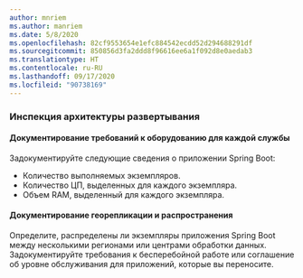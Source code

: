 ```yaml
---
author: mnriem
ms.author: manriem
ms.date: 5/8/2020
ms.openlocfilehash: 82cf9553654e1efc884542ecdd52d294688291df
ms.sourcegitcommit: 850856d3fa2ddd8f96616ee6a1f092d8e0aedab3
ms.translationtype: HT
ms.contentlocale: ru-RU
ms.lasthandoff: 09/17/2020
ms.locfileid: "90738169"
---
```

### <a name="inspect-the-deployment-architecture"></a>Инспекция архитектуры развертывания

#### <a name="document-hardware-requirements-for-each-service"></a>Документирование требований к оборудованию для каждой службы

Задокументируйте следующие сведения о приложении Spring Boot:

* Количество выполняемых экземпляров.
* Количество ЦП, выделенных для каждого экземпляра.
* Объем RAM, выделенный для каждого экземпляра.

#### <a name="document-geo-replicationdistribution"></a>Документирование георепликации и распространения

Определите, распределены ли экземпляры приложения Spring Boot между несколькими регионами или центрами обработки данных. Задокументируйте требования к бесперебойной работе или соглашение об уровне обслуживания для приложений, которые вы переносите.
